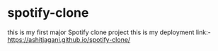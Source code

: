 # spotify-clone
this is my first major Spotify clone project
this is my deployment link:- https://ashitjagani.github.io/spotify-clone/
